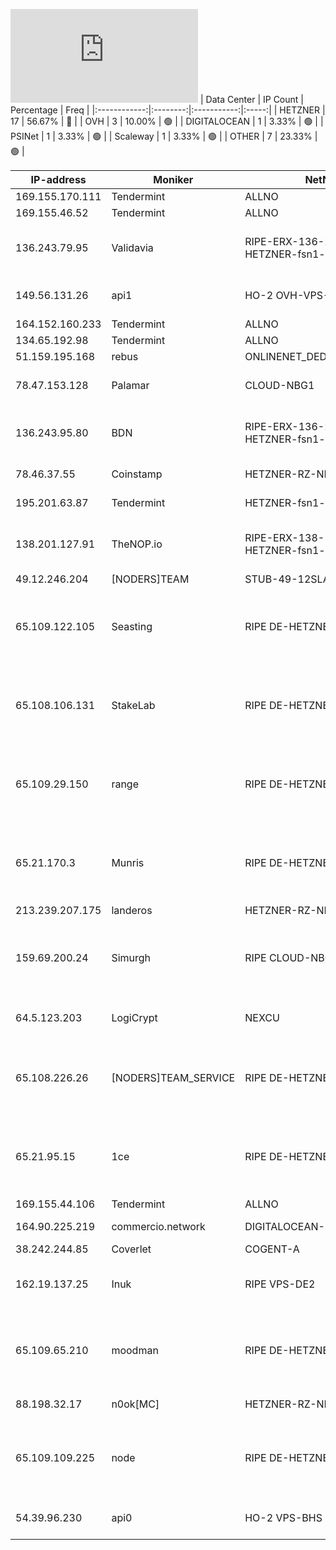 ![Diagramm](https://github.com/obajay/StateSync-snapshots/blob/main/Projects/Rebus/1/README.md)
| Data Center | IP Count | Percentage | Freq |
|:------------:|:--------:|:-----------:|:-----:|
| HETZNER | 17 | 56.67% | 🔴 |
| OVH | 3 | 10.00% | 🟢 |
| DIGITALOCEAN | 1 | 3.33% | 🟢 |
| PSINet | 1 | 3.33% | 🟢 |
| Scaleway | 1 | 3.33% | 🟢 |
| OTHER | 7 | 23.33% | 🟢 |

<!-- START_TABLE -->
| IP-address | Moniker | NetName | Organization |
|-------------|-------------|-------------|-------------|
| 169.155.170.111 | Tendermint | ALLNO | Allnodes Inc |
| 169.155.46.52 | Tendermint | ALLNO | Allnodes Inc |
| 136.243.79.95 | Validavia | RIPE-ERX-136-243-0-0 HETZNER-fsn1-dc12 | RIPE Network Coordination Centre Hetzner Online GmbH |
| 149.56.131.26 | api1 | HO-2 OVH-VPS-149-56-128 | OVH Hosting, Inc. OVH Hosting, Inc. |
| 164.152.160.233 | Tendermint | ALLNO | Allnodes Inc |
| 134.65.192.98 | Tendermint | ALLNO | Allnodes Inc |
| 51.159.195.168 | rebus | ONLINENET_DEDICATED_SERVERS | Scaleway |
| 78.47.153.128 | Palamar | CLOUD-NBG1 | Hetzner Online GmbH Hetzner Online GmbH |
| 136.243.95.80 | BDN | RIPE-ERX-136-243-0-0 HETZNER-fsn1-dc8 | RIPE Network Coordination Centre Hetzner Online GmbH |
| 78.46.37.55 | Coinstamp | HETZNER-RZ-NBG-NET | Hetzner Online GmbH |
| 195.201.63.87 | Tendermint | HETZNER-fsn1-dc4 | Hetzner Online GmbH |
| 138.201.127.91 | TheNOP.io | RIPE-ERX-138-198-0-0 HETZNER-fsn1-dc8 | RIPE Network Coordination Centre Hetzner Online GmbH |
| 49.12.246.204 | [NODERS]TEAM | STUB-49-12SLASH15 |  |
| 65.109.122.105 | Seasting | RIPE DE-HETZNER-20010209 | RIPE Network Coordination Centre Hetzner Online GmbH Hetzner Online GmbH |
| 65.108.106.131 | StakeLab | RIPE DE-HETZNER-20010209 | RIPE Network Coordination Centre Hetzner Online GmbH Hetzner Online GmbH |
| 65.109.29.150 | range | RIPE DE-HETZNER-20010209 | RIPE Network Coordination Centre Hetzner Online GmbH Hetzner Online GmbH |
| 65.21.170.3 | Munris | RIPE DE-HETZNER-20010926 | RIPE Network Coordination Centre Hetzner Online GmbH Hetzner Online GmbH |
| 213.239.207.175 | landeros | HETZNER-RZ-NBG-NET2 |  |
| 159.69.200.24 | Simurgh | RIPE CLOUD-NBG1 | RIPE Network Coordination Centre Hetzner Online GmbH Hetzner Online GmbH |
| 64.5.123.203 | LogiCrypt | NEXCU | NEXCUS TECHNOLOGIES LLC |
| 65.108.226.26 | [NODERS]TEAM_SERVICE | RIPE DE-HETZNER-20010209 | RIPE Network Coordination Centre Hetzner Online GmbH Hetzner Online GmbH |
| 65.21.95.15 | 1ce | RIPE DE-HETZNER-20010926 | RIPE Network Coordination Centre Hetzner Online GmbH Hetzner Online GmbH |
| 169.155.44.106 | Tendermint | ALLNO | Allnodes Inc |
| 164.90.225.219 | commercio.network | DIGITALOCEAN-164-90-128-0 | DigitalOcean, LLC |
| 38.242.244.85 | Coverlet | COGENT-A | PSINet, Inc. |
| 162.19.137.25 | Inuk | RIPE VPS-DE2 | RIPE Network Coordination Centre OVH GmbH |
| 65.109.65.210 | moodman | RIPE DE-HETZNER-20010209 | RIPE Network Coordination Centre Hetzner Online GmbH Hetzner Online GmbH |
| 88.198.32.17 | n0ok[MC] | HETZNER-RZ-NBG-NET | Hetzner Online GmbH |
| 65.109.109.225 | node | RIPE DE-HETZNER-20010209 | RIPE Network Coordination Centre Hetzner Online GmbH Hetzner Online GmbH |
| 54.39.96.230 | api0 | HO-2 VPS-BHS | OVH Hosting, Inc. OVH Hosting, Inc. |

<!-- END_TABLE -->